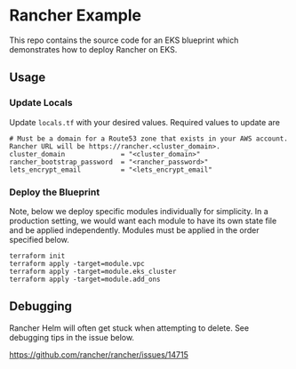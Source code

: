 # Rancher Example

This repo contains the source code for an EKS blueprint which demonstrates how to deploy Rancher on EKS. 

## Usage 

### Update Locals 

Update `locals.tf` with your desired values. Required values to update are 

```
# Must be a domain for a Route53 zone that exists in your AWS account. Rancher URL will be https://rancher.<cluster_domain>.
cluster_domain              = "<cluster_domain>"
rancher_bootstrap_password  = "<rancher_password>"
lets_encrypt_email          = "<lets_encrypt_email"
```

### Deploy the Blueprint

Note, below we deploy specific modules individually for simplicity. In a production setting, we would want each module to have its own state file and be applied independently. Modules must be applied in the order specified below. 

```
terraform init
terraform apply -target=module.vpc
terraform apply -target=module.eks_cluster
terraform apply -target=module.add_ons
```

## Debugging 

Rancher Helm will often get stuck when attempting to delete. See debugging tips in the issue below.

https://github.com/rancher/rancher/issues/14715
